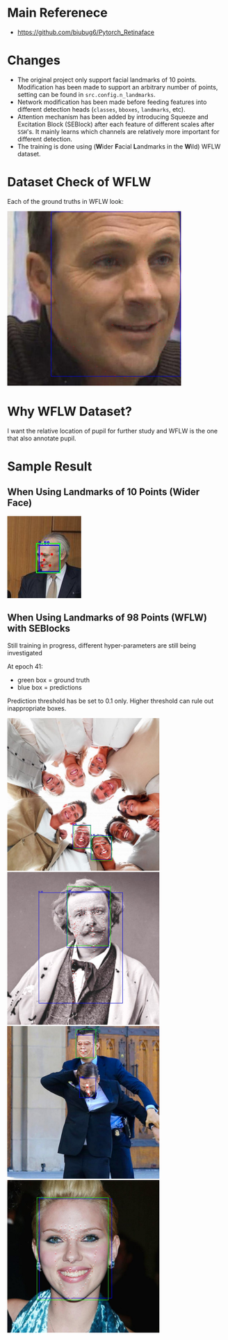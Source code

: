 # Main Referenece

- https://github.com/biubug6/Pytorch_Retinaface

# Changes

- The original project only support facial landmarks of 10 points. Modification has been made to support an arbitrary number of points, setting can be found in `src.config.n_landmarks`.
- Network modification has been made before feeding features into different detection heads (`classes`, `bboxes`, `landmarks`, etc).
- Attention mechanism has been added by introducing Squeeze and Excitation Block (SEBlock) after each feature of different scales after `SSH`'s. It mainly learns which channels are relatively more important for different detection.
- The training is done using (**W**ider **F**acial **L**andmarks in the **W**ild) WFLW dataset.

# Dataset Check of WFLW

Each of the ground truths in WFLW look:

<img src="dataset_check/039.jpg" width="400"/>

# Why WFLW Dataset?

I want the relative location of pupil for further study and WFLW is the one that also annotate pupil.

# Sample Result

## When Using Landmarks of 10 Points (Wider Face)

<img src="images_for_readme/001.png"/>

## When Using Landmarks of 98 Points (WFLW) with SEBlocks

Still training in progress, different hyper-parameters are still being investigated

At epoch 41:

- green box = ground truth
- blue box = predictions

Prediction threshold has be set to 0.1 only. Higher threshold can rule out inappropriate boxes.

<img src="images_for_readme/epoch_041_batch_00200.jpg" width="350"/>
<img src="images_for_readme/epoch_041_batch_00300.jpg" width="350"/>
<img src="images_for_readme/epoch_041_batch_00380.jpg" width="350"/>
<img src="images_for_readme/epoch_041_batch_00130.jpg" width="350"/>
